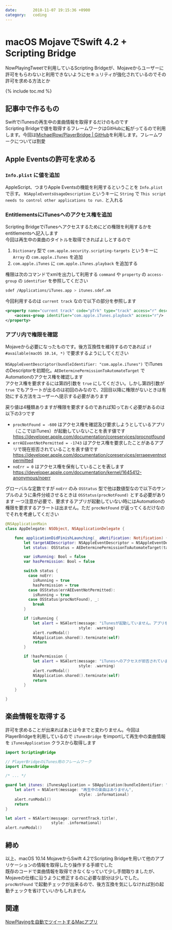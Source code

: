 ```yaml
---
date:       2018-11-07 19:15:36 +0900
category:   coding
---
```


# macOS MojaveでSwift 4.2 + Scripting Bridge

NowPlayingTweetで利用しているScripting Bridgeが、Mojaveからユーザーに許可をもらわないと利用できないようにセキュリティが強化されているのでその許可を求める方法とか

<!--more-->

{% include toc.md %}

## 記事中で作るもの
SwiftでiTunesの再生中の楽曲情報を取得するだけのものです  
Scripting Bridgeで値を取得するフレームワークはGitHubに転がってるので利用します。今回は[MichaelRow/PlayerBridge \| GitHub](https://github.com/MichaelRow/PlayerBridge)を利用します。フレームワークについては割愛

## Apple Eventsの許可を求める

### `Info.plist` に値を追加
AppleScript、つまりApple Eventsの機能を利用するということを `Info.plist` で示す。 `NSAppleEventsUsageDescription` というキーに `String` で `This script needs to control other applications to run.` と入れる

### EntitlementsにiTunesへのアクセス権を追加
Scripting BridgeでiTunesへアクセスするためにどの権限を利用するかをentitlementsへ記入します  
今回は再生中の楽曲のタイトルを取得できればよしとするので
1. `Dictionary` 型で `com.apple.security.scripting-targets` というキーに `Array` の `com.apple.iTunes` を追加
2. `com.apple.iTunes` に `com.apple.iTunes.playback` を追加する

権限は次のコマンドでxmlを出力して利用する `command` や `property` の `access-group` の `identifier` を参照してください
```sh
sdef /Applications/iTunes.app > itunes.sdef.xm
```

今回利用するのは `current track` なので以下の部分を参照します
```xml
<property name="current track" code="pTrk" type="track" access="r" description="the current targeted track">
    <access-group identifier="com.apple.iTunes.playback" access="r"/>
</property>
```

### アプリ内で権限を確認
Mojaveから必要になったものです。後方互換性を維持するのであれば `if #available(macOS 10.14, *)` で要求するようにしてください

`NSAppleEventDescriptor(bundleIdentifier: "com.apple.iTunes")` でiTunesのDescriptorを初期化。`AEDeterminePermissionToAutomateTarget` でAutomationのアクセス権を確認します  
アクセス権を要求するには第四引数を `true` にしてください。しかし第四引数が `true` でもアラートが出るのは初回のみなので、2回目以降に権限がないときは有効にする方法をユーザーへ提示する必要があります

戻り値は4種類ありますが権限を要求するのであれば知っておく必要があるのは以下の3つです

- `procNotFound = -600` はアクセス権を確認及び要求しようとしているアプリ（ここではiTunes）が起動していないことを表す値です  
<https://developer.apple.com/documentation/coreservices/procnotfound>
- `errAEEventNotPermitted = -1743` はアクセス権を要求したことがあるアプリで現在拒否されていることを表す値です  
<https://developer.apple.com/documentation/coreservices/erraeeventnotpermitted>
- `noErr = 0` はアクセス権を保有していることを表します  
<https://developer.apple.com/documentation/kernel/1645412-anonymous/noerr>

グローバルな定数ですが `noErr` のみ `OSStatus` 型で他は数値型なので以下のサンプルのように条件分岐させるときは `OSStatus(procNotFound)` とする必要があります
一つ注意が必要で、要求するアプリが起動していない時にはAutomationの権限を要求するアラートは出ません。ただ `procNotFound` が返ってくるだけなのでそれを考慮してください

```swift
@NSApplicationMain
class AppDelegate: NSObject, NSApplicationDelegate {

    func applicationDidFinishLaunching(_ aNotification: Notification) {
        let targetAEDescriptor: NSAppleEventDescriptor = NSAppleEventDescriptor(bundleIdentifier: "com.apple.iTunes")
        let status: OSStatus = AEDeterminePermissionToAutomateTarget(targetAEDescriptor.aeDesc, typeWildCard, typeWildCard, true)

        var isRunning: Bool = false
        var hasPermission: Bool = false

        switch status {
          case noErr:
            isRunning = true
            hasPermission = true
          case OSStatus(errAEEventNotPermitted):
            isRunning = true
          case OSStatus(procNotFound), _:
            break
        }

        if !isRunning {
            let alert = NSAlert(message: "iTunesが起動していません。アプリを終了します",
                                style: .warning)
            alert.runModal()
            NSApplication.shared().terminate(self)
            return
        }

        if !hasPermission {
            let alert = NSAlert(message: "iTunesへのアクセスが拒否されています。環境設定のセキュリティとプライバシー＞プライバシー＞オートメーションからこのアプリにiTunesへのアクセスを許可してください。アプリを終了します",
                                style: .warning)
            alert.runModal()
            NSApplication.shared().terminate(self)
            return
        }
    }

}
```

## 楽曲情報を取得する
許可を求めることが出来ればあとは今までと変わりません。今回はPlayerBridgeを利用しているので `iTunesBridge` をimportして再生中の楽曲情報を `iTunesApplication` クラスから取得します
```swift
import ScriptingBridge

// PlayerBridgeのiTunes用のフレームワーク
import iTunesBridge

/* ... */

guard let itunes: iTunesApplication = SBApplication(bundleIdentifier: "com.apple.iTunes") as? iTunesApplication, let currentTrack: iTunesTrack = itunes.currentTrack else {
    let alert = NSAlert(message: "再生中の楽曲はありません",
                                style: .informational)
    alert.runModal()
    return
}

let alert = NSAlert(message: currentTrack.title!,
                    style: .informational)
alert.runModal()
```

## 締め
以上、macOS 10.14 MojaveからSwift 4.2でScripting Bridgeを用いて他のアプリケーションの情報を取得したり操作する手順でした  
既存のコードで楽曲情報を取得できなくなっていて少し手間取りましたが、Mojaveの仕様に沿うように修正するのに必要な部分は少しでした。 `procNotFound` で起動チェックが出来るので、後方互換を気にしなければ別の起動チェックを省けていいかもしれません

## 関連
[NowPlayingを自動でツイートするMacアプリ](2018-02-06-nowplaying-tweet-for-mac.md)

